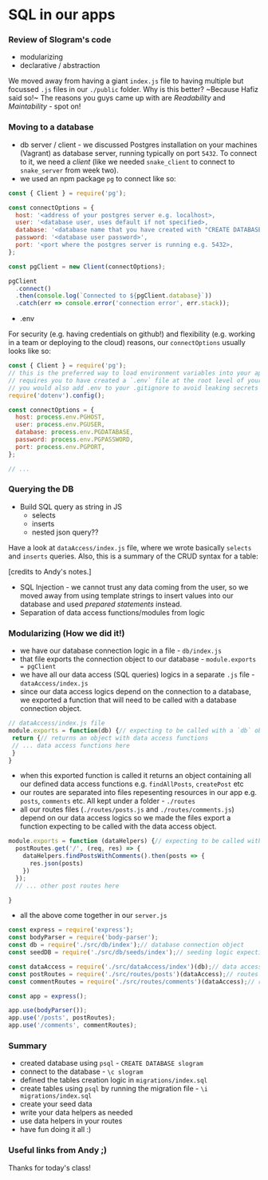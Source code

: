 SQL in our apps
===

### Review of Slogram's code

- modularizing
- declarative / abstraction

We moved away from having a giant `index.js` file to having multiple but focussed `.js` files in our `./public` folder. Why is this better? ~Because Hafiz said so!~ The reasons you guys came up with are *Readability* and *Maintability* - spot on!


### Moving to a database

- db server / client - we discussed Postgres installation on your machines (Vagrant) as database server, running typically on port `5432`. To connect to it, we need a *client* (like we needed `snake_client` to connect to `snake_server` from week two).
- we used an npm package `pg` to connect like so:

```js
const { Client } = require('pg');

const connectOptions = {
  host: '<address of your postgres server e.g. localhost>,
  user: '<database user, uses default if not specified>,
  database: '<database name that you have created with "CREATE DATABASE database name">',
  password: '<database user password>',
  port: '<port where the postgres server is running e.g. 5432>,
};

const pgClient = new Client(connectOptions);

pgClient
  .connect()
  .then(console.log(`Connected to ${pgClient.database}`))
  .catch(err => console.error('connection error', err.stack));
```

- .env

For security (e.g. having credentials on github!) and flexibility (e.g. working in a team or deploying to the cloud) reasons, our `connectOptions` usually looks like so:

```js
const { Client } = require('pg');
// this is the preferred way to load environment variables into your app
// requires you to have created a `.env` file at the root level of your folder.
// you would also add .env to your .gitignore to avoid leaking secrets
require('dotenv').config();

const connectOptions = {
  host: process.env.PGHOST,
  user: process.env.PGUSER,
  database: process.env.PGDATABASE,
  password: process.env.PGPASSWORD,
  port: process.env.PGPORT,
};

// ...
```

### Querying the DB

- Build SQL query as string in JS
  + selects
  + inserts
  + nested json query??

Have a look at `dataAccess/index.js` file, where we wrote basically `selects` and `inserts` queries. Also, this is a summary of the CRUD syntax for a table:


[credits to Andy's notes.]

- SQL Injection - we cannot trust any data coming from the user, so we moved away from using template strings to insert values into our database and used *prepared statements* instead.
- Separation of data access functions/modules from logic


### Modularizing (How we did it!)

- we have our database connection logic in a file - `db/index.js`
- that file exports the connection object to our database - `module.exports = pgClient`
- we have all our data access (SQL queries) logics in a separate `.js` file - `dataAccess/index.js`
- since our data access logics depend on the connection to a database, we exported a function that will need to be called with a database connection object.

```js
// dataAccess/index.js file
module.exports = function(db) {// expecting to be called with a `db` object
 return {// returns an object with data access functions
 // ... data access functions here
 }
}
```
- when this exported function is called it returns an object containing all our defined data access functions e.g. `findAllPosts`, `createPost` etc
- our routes are separated into files repesenting resources in our app e.g. `posts`, `comments` etc. All kept under a folder - `./routes`
- all our routes files (`./routes/posts.js` and `./routes/comments.js`) depend on our data access logics so we made the files export a function expecting to be called with the data access object.

```js
module.exports = function (dataHelpers) {// expecting to be called with data access helpers
  postRoutes.get('/', (req, res) => {
    dataHelpers.findPostsWithComments().then(posts => {
      res.json(posts)
    })
  });
  // ... other post routes here

}
```
- all the above come together in our `server.js`

```js
const express = require('express');
const bodyParser = require('body-parser');
const db = require('./src/db/index');// database connection object
const seedDB = require('./src/db/seeds/index');// seeding logic expecting a db connection

const dataAccess = require('./src/dataAccess/index')(db);// data access logic called with database connection object
const postRoutes = require('./src/routes/posts')(dataAccess);// routes logic depending on data access helpers
const commentRoutes = require('./src/routes/comments')(dataAccess);// routes logic depending on data access helpers

const app = express();

app.use(bodyParser());
app.use('/posts', postRoutes);
app.use('/comments', commentRoutes);
```

### Summary

- created database using `psql` - `CREATE DATABASE slogram`
- connect to the database - `\c slogram`
- defined the tables creation logic in `migrations/index.sql`
- create tables using `psql` by running the migration file - `\i migrations/index.sql`
- create your seed data
- write your data helpers as needed
- use data helpers in your routes
- have fun doing it all :)


### Useful links from Andy ;)

Thanks for today's class!

